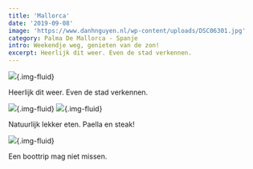 ```yaml
---
title: 'Mallorca'
date: '2019-09-08'
image: 'https://www.danhnguyen.nl/wp-content/uploads/DSC06301.jpg'
category: Palma De Mallorca - Spanje
intro: Weekendje weg, genieten van de zon!
excerpt: Heerlijk dit weer. Even de stad verkennen.
---
```


![](https://www.danhnguyen.nl/wp-content/uploads/20190831_114156-scaled-e1603522215455.jpg){.img-fluid}

Heerlijk dit weer. Even de stad verkennen.

![](https://www.danhnguyen.nl/wp-content/uploads/DSC06346-e1603522194261.jpg){.img-fluid}
![](https://www.danhnguyen.nl/wp-content/uploads/20190830_205728-scaled-e1603522224669.jpg){.img-fluid}

Natuurlijk lekker eten. Paella en steak!

![](https://www.danhnguyen.nl/wp-content/uploads/DSC06367-e1603522201161.jpg){.img-fluid}

Een boottrip mag niet missen.
